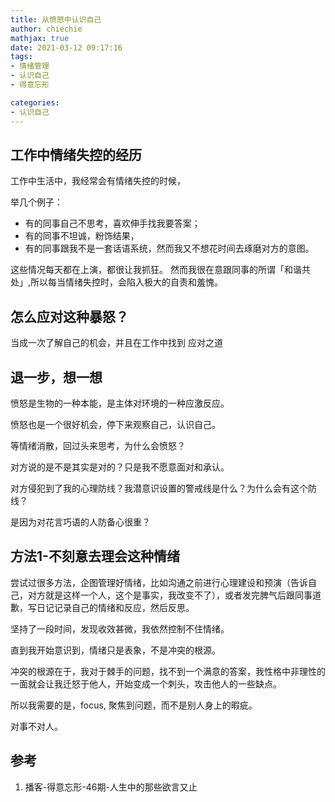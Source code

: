 ```yaml
---
title: 从愤怒中认识自己
author: chiechie
mathjax: true
date: 2021-03-12 09:17:16
tags:
- 情绪管理
- 认识自己
- 得意忘形

categories: 
- 认识自己
---
```




## 工作中情绪失控的经历

工作中生活中，我经常会有情绪失控的时候，

举几个例子：

- 有的同事自己不思考，喜欢伸手找我要答案；
- 有的同事不坦诚，粉饰结果，
- 有的同事跟我不是一套话语系统，然而我又不想花时间去琢磨对方的意图。

这些情况每天都在上演，都很让我抓狂。 然而我很在意跟同事的所谓「和谐共处」,所以每当情绪失控时，会陷入极大的自责和羞愧。


## 怎么应对这种暴怒？

当成一次了解自己的机会，并且在工作中找到 应对之道

## 退一步，想一想

愤怒是生物的一种本能，是主体对环境的一种应激反应。

愤怒也是一个很好机会，停下来观察自己，认识自己。

等情绪消散，回过头来思考，为什么会愤怒？

对方说的是不是其实是对的？只是我不愿意面对和承认。

对方侵犯到了我的心理防线？我潜意识设置的警戒线是什么？为什么会有这个防线？

是因为对花言巧语的人防备心很重？


## 方法1-不刻意去理会这种情绪

尝试过很多方法，企图管理好情绪，比如沟通之前进行心理建设和预演（告诉自己，对方就是这样一个人，这个是事实，我改变不了），或者发完脾气后跟同事道歉，写日记记录自己的情绪和反应，然后反思。

坚持了一段时间，发现收效甚微，我依然控制不住情绪。

直到我开始意识到，情绪只是表象，不是冲突的根源。

冲突的根源在于，我对于棘手的问题，找不到一个满意的答案，我性格中非理性的一面就会让我迁怒于他人，开始变成一个刺头，攻击他人的一些缺点。

所以我需要的是，focus, 聚焦到问题，而不是别人身上的暇疵。

对事不对人。


## 参考

1. 播客-得意忘形-46期-人生中的那些欲言又止
